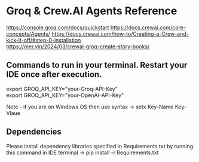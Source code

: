 # Groq & Crew.AI Agents Reference
https://console.groq.com/docs/quickstart
https://docs.crewai.com/core-concepts/Agents/
https://docs.crewai.com/how-to/Creating-a-Crew-and-kick-it-off/#step-0-installation  
https://mer.vin/2024/03/crewai-groq-create-story-books/  


## Commands to run in your terminal. Restart your IDE once after execution.
export GROQ_API_KEY="your-Groq-API-Key"  
export GROQ_API_KEY="your-OpenAI-API-Key"   

Note - if you are on Windows OS then use syntax -> setx Key-Name Key-Vlaue 

## Dependencies
Please install dependency libraries specified in Requirements.txt by running this command in IDE terminal -> pip install -r Requirements.txt
